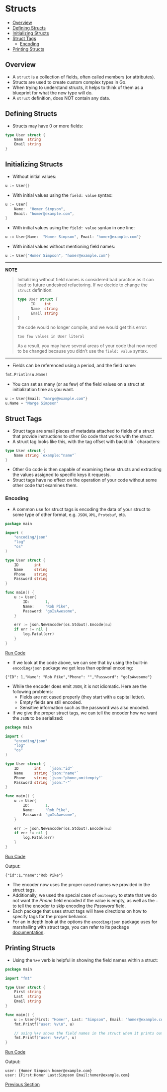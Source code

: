 # Structs

- [Overview](#overview)
- [Defining Structs](#defining-structs)
- [Initializing Structs](#initializing-structs)
- [Struct Tags](#struct-tags)
    - [Encoding](#encoding)
- [Printing Structs](#printing-structs)

## Overview

- A `struct` is a collection of fields, often called members (or attributes).
- Structs are used to create custom complex types in Go.
- When trying to understand structs, it helps to think of them as a blueprint for what the new type will do.
- A `struct` definition, does NOT contain any data.

## Defining Structs

- Structs may have 0 or more fields:

```go
type User struct {
    Name  string
    Email string
}
```

## Initializing Structs

- Without initial values:

```go
u := User{}
```

- With initial values using the `field: value` syntax:

```go
u := User{
    Name:  "Homer Simpson",
    Email: "homer@example.com",
}
```

- With initial values using the `field: value` syntax in one line:

```go
u := User{Name:  "Homer Simpson", Email: "homer@example.com"}
```

- With initial values without mentioning field names:

```go
u := User{"Homer Simpson", "homer@example.com"}
```

---
__NOTE__
> Initializing without field names is considered bad practice as it can lead to future undesired refactoring. If we
> decide to change the `struct` definition:
> ```go
> type User struct {
>	    ID    int
>	    Name  string
>	    Email string
> }
> ```
> the code would no longer compile, and we would get this error:
> ```
> too few values in User literal
> ```
> As a result, you may have several areas of your code that now need to be changed because you didn't use the
> `field: value` syntax.
---

- Fields can be referenced using a period, and the field name:

```go
fmt.Println(u.Name)
```

- You can set as many (or as few) of the field values on a struct at initialization time as you want.

```go
u := User{Email: "marge@example.com"}
u.Name = "Marge Simpson"
```

## Struct Tags

- Struct tags are small pieces of metadata attached to fields of a struct that provide instructions to other Go code
  that works with the struct.
- A struct tag looks like this, with the tag offset with backtick ` characters:

```go
type User struct {
    Name string `example:"name"`
}
```

- Other Go code is then capable of examining these structs and extracting the values assigned to specific keys it
  requests.
- Struct tags have no effect on the operation of your code without some other code that examines them.

### Encoding

- A common use for struct tags is encoding the data of your struct to some type of other format, e.g. `JSON`, `XML`,
  `Protobuf`, etc.

```go
package main

import (
	"encoding/json"
	"log"
	"os"
)

type User struct {
	ID       int
	Name     string
	Phone    string
	Password string
}

func main() {
	u := User{
		ID:       1,
		Name:     "Rob Pike",
		Password: "goIsAwesome",
	}

	err := json.NewEncoder(os.Stdout).Encode(&u)
	if err != nil {
		log.Fatal(err)
	}
}
```

[Run Code](https://play.golang.org/p/3W659GPKdgm)

- If we look at the code above, we can see that by using the built-in `encoding/json` package we get less than optimal
  encoding:

```
{"ID": 1,"Name": "Rob Pike","Phone": "","Password": "goIsAwesome"}
```

- While the encoder does emit `JSON`, it is not idiomatic. Here are the following problems:
    - Fields are not cased properly (they start with a capital letter).
    - Empty fields are still encoded.
    - Sensitive information such as the password was also encoded.
- If we give the proper struct tags, we can tell the encoder how we want the `JSON` to be serialized:

```go
package main

import (
	"encoding/json"
	"log"
	"os"
)

type User struct {
	ID       int    `json:"id"`
	Name     string `json:"name"`
	Phone    string `json:"phone,omitempty"`
	Password string `json:"-"`
}

func main() {
	u := User{
		ID:       1,
		Name:     "Rob Pike",
		Password: "goIsAwesome",
	}

	err := json.NewEncoder(os.Stdout).Encode(&u)
	if err != nil {
		log.Fatal(err)
	}
}
```

[Run Code](https://play.golang.org/p/4XvunCYfb4o)

Output:

```
{"id":1,"name":"Rob Pike"}
```

- The encoder now uses the proper cased names we provided in the struct tags.
- Additionally, we used the special case of `omitempty` to state that we do not want the _Phone_ field encoded if the
  value is empty, as well as the `-` to tell the encoder to skip encoding the _Password_ field.
- Each package that uses struct tags will have directions on how to specify tags for the proper behavior.
- For an in depth look at the options the `encoding/json` package uses for marshalling with struct tags, you can refer
  to its package [documentation](https://pkg.go.dev/encoding/json#Marshal).

## Printing Structs

- Using the `%+v` verb is helpful in showing the field names within a struct:

```go
package main

import "fmt"

type User struct {
	First string
	Last  string
	Email string
}

func main() {
	u := User{First: "Homer", Last: "Simpson", Email: "homer@example.com"}
	fmt.Printf("user: %v\n", u)

	// using %+v shows the field names in the struct when it prints out
	fmt.Printf("user: %+v\n", u)
}
```

[Run Code](https://play.golang.org/p/jM1BJgkPll4)

Output:

```
user: {Homer Simpson homer@example.com}
user: {First:Homer Last:Simpson Email:homer@example.com}
```

[Previous Section](11-iota.md)